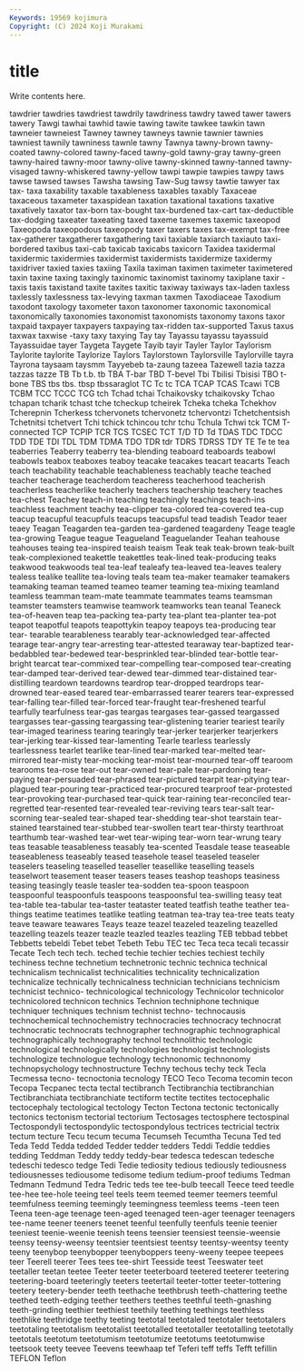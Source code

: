 ```yaml
---
Keywords: 19569 kojimura
Copyright: (C) 2024 Koji Murakami
---
```


# title

Write contents here.



 tawdrier tawdries
tawdriest tawdrily tawdriness tawdry tawed tawer tawers tawery Tawgi tawhai
tawhid tawie tawing tawite tawkee tawkin tawn tawneier tawneiest Tawney
tawney tawneys tawnie tawnier tawnies tawniest tawnily tawniness tawnle tawny
Tawnya tawny-brown tawny-coated tawny-colored tawny-faced tawny-gold tawny-gray tawny-green tawny-haired tawny-moor
tawny-olive tawny-skinned tawny-tanned tawny-visaged tawny-whiskered tawny-yellow tawpi tawpie tawpies tawpy
taws tawse tawsed tawses Tawsha tawsing Taw-Sug tawsy tawtie tawyer
tax tax- taxa taxability taxable taxableness taxables taxably Taxaceae taxaceous
taxameter taxaspidean taxation taxational taxations taxative taxatively taxator tax-born tax-bought
tax-burdened tax-cart tax-deductible tax-dodging taxeater taxeating taxed taxeme taxemes taxemic
taxeopod Taxeopoda taxeopodous taxeopody taxer taxers taxes tax-exempt tax-free tax-gatherer
taxgatherer taxgathering taxi taxiable taxiarch taxiauto taxi-bordered taxibus taxi-cab taxicab
taxicabs taxicorn Taxidea taxidermal taxidermic taxidermies taxidermist taxidermists taxidermize taxidermy
taxidriver taxied taxies taxiing Taxila taximan taximen taximeter taximetered taxin
taxine taxing taxingly taxinomic taxinomist taxinomy taxiplane taxir -taxis taxis
taxistand taxite taxites taxitic taxiway taxiways tax-laden taxless taxlessly taxlessness
tax-levying taxman taxmen Taxodiaceae Taxodium taxodont taxology taxometer taxon taxonomer
taxonomic taxonomical taxonomically taxonomies taxonomist taxonomists taxonomy taxons taxor taxpaid
taxpayer taxpayers taxpaying tax-ridden tax-supported Taxus taxus taxwax taxwise -taxy
taxy taxying Tay tay Tayassu tayassu tayassuid Tayassuidae tayer Taygeta
Taygete Tayib tayir Tayler Taylor Taylorism Taylorite taylorite Taylorize Taylors
Taylorstown Taylorsville Taylorville tayra Tayrona taysaam taysmm Tayyebeb ta-zaung tazeea
Tazewell tazia tazza tazzas tazze TB Tb t.b. tb TBA
T-bar TBD T-bevel Tbi Tbilisi Tbisisi TBO t-bone TBS tbs
tbs. tbsp tbssaraglot TC Tc tc TCA TCAP TCAS Tcawi
TCB TCBM TCC TCCC TCG tch Tchad tchai Tchaikovsky tchaikovsky
Tchao tchapan tcharik tchast tche tcheckup tcheirek Tcheka tcheka Tchekhov
Tcherepnin Tcherkess tchervonets tchervonetz tchervontzi Tchetchentsish Tchetnitsi tchetvert Tchi tchick
tchincou tchr tchu Tchula Tchwi tck TCM T-connected TCP TCPIP
TCR TCS TCSEC TCT T/D TD Td TDAS TDC TDCC
TDD TDE TDI TDL TDM TDMA TDO TDR tdr TDRS
TDRSS TDY TE Te te tea teaberries Teaberry teaberry tea-blending
teaboard teaboards teabowl teabowls teabox teaboxes teaboy teacake teacakes teacart
teacarts Teach teach teachability teachable teachableness teachably teache teached teacher
teacherage teacherdom teacheress teacherhood teacherish teacherless teacherlike teacherly teachers teachership
teachery teaches tea-chest Teachey teach-in teaching teachingly teachings teach-ins teachless
teachment teachy tea-clipper tea-colored tea-covered tea-cup teacup teacupful teacupfuls teacups
teacupsful tead teadish Teador teaer teaey Teagan Teagarden tea-garden tea-gardened
teagardeny Teage teagle tea-growing Teague teague Teagueland Teaguelander Teahan teahouse
teahouses teaing tea-inspired teaish teaism Teak teak teak-brown teak-built teak-complexioned
teakettle teakettles teak-lined teak-producing teaks teakwood teakwoods teal tea-leaf tealeafy
tea-leaved tea-leaves tealery tealess tealike teallite tea-loving teals team tea-maker
teamaker teamakers teamaking teaman teamed teameo teamer teaming tea-mixing teamland
teamless teamman team-mate teammate teammates teams teamsman teamster teamsters teamwise
teamwork teamworks tean teanal Teaneck tea-of-heaven teap tea-packing tea-party tea-plant
tea-planter tea-pot teapot teapotful teapots teapottykin teapoy teapoys tea-producing tear
tear- tearable tearableness tearably tear-acknowledged tear-affected tearage tear-angry tear-arresting tear-attested
tearaway tear-baptized tear-bedabbled tear-bedewed tear-besprinkled tear-blinded tear-bottle tear-bright tearcat tear-commixed
tear-compelling tear-composed tear-creating tear-damped tear-derived tear-dewed tear-dimmed tear-distained tear-distilling teardown
teardowns teardrop tear-dropped teardrops tear-drowned tear-eased teared tear-embarrassed tearer tearers
tear-expressed tear-falling tear-filled tear-forced tear-fraught tear-freshened tearful tearfully tearfulness tear-gas
teargas teargases tear-gassed teargassed teargasses tear-gassing teargassing tear-glistening tearier teariest
tearily tear-imaged teariness tearing tearingly tear-jerker tearjerker tearjerkers tear-jerking tear-kissed
tear-lamenting Tearle tearless tearlessly tearlessness tearlet tearlike tear-lined tear-marked tear-melted
tear-mirrored tear-misty tear-mocking tear-moist tear-mourned tear-off tearoom tearooms tea-rose tear-out
tear-owned tear-pale tear-pardoning tear-paying tear-persuaded tear-phrased tear-pictured tearpit tear-pitying tear-plagued
tear-pouring tear-practiced tear-procured tearproof tear-protested tear-provoking tear-purchased tear-quick tear-raining tear-reconciled
tear-regretted tear-resented tear-revealed tear-reviving tears tear-salt tear-scorning tear-sealed tear-shaped tear-shedding
tear-shot tearstain tear-stained tearstained tear-stubbed tear-swollen teart tear-thirsty tearthroat tearthumb
tear-washed tear-wet tear-wiping tear-worn tear-wrung teary teas teasable teasableness teasably
tea-scented Teasdale tease teaseable teaseableness teaseably teased teasehole teasel teaseled
teaseler teaselers teaseling teaselled teaseller teasellike teaselling teasels teaselwort teasement
teaser teasers teases teashop teashops teasiness teasing teasingly teasle teasler
tea-sodden tea-spoon teaspoon teaspoonful teaspoonfuls teaspoons teaspoonsful tea-swilling teasy teat
tea-table tea-tabular tea-taster teataster teated teatfish teathe teather tea-things teatime
teatimes teatlike teatling teatman tea-tray tea-tree teats teaty teave teaware
teawares Teays teaze teazel teazeled teazeling teazelled teazelling teazels teazer
teazle teazled teazles teazling TEB tebbad tebbet Tebbetts tebeldi Tebet
tebet Tebeth Tebu TEC tec Teca teca tecali tecassir Tecate
Tech tech tech. teched techie techier techies techiest techily techiness
techne technetium technetronic technic technica technical technicalism technicalist technicalities technicality
technicalization technicalize technically technicalness technician technicians technicism technicist technico- technicological
technicology Technicolor technicolor technicolored technicon technics Technion techniphone technique techniquer
techniques technism technist techno- technocausis technochemical technochemistry technocracies technocracy technocrat
technocratic technocrats technographer technographic technographical technographically technography technol technolithic technologic
technological technologically technologies technologist technologists technologize technologue technology technonomic technonomy
technopsychology technostructure Techny techous techy teck Tecla Tecmessa tecno- tecnoctonia
tecnology TECO Teco Tecoma tecomin tecon Tecopa Tecpanec tecta tectal
tectibranch Tectibranchia tectibranchian Tectibranchiata tectibranchiate tectiform tectite tectites tectocephalic tectocephaly
tectological tectology Tecton Tectona tectonic tectonically tectonics tectonism tectorial tectorium
Tectosages tectosphere tectospinal Tectospondyli tectospondylic tectospondylous tectrices tectricial tectrix tectum
tecture Tecu tecum tecuma Tecumseh Tecumtha Tecuna Ted ted Teda
Tedd Tedda tedded Tedder tedder tedders Teddi Teddie teddies tedding
Teddman Teddy teddy teddy-bear tedesca tedescan tedesche tedeschi tedesco tedge
Tedi Tedie tediosity tedious tediously tediousness tediousnesses tediousome tedisome tedium
tedium-proof tediums Tedman Tedmann Tedmund Tedra Tedric teds tee tee-bulb
teecall Teece teed teedle tee-hee tee-hole teeing teel teels teem
teemed teemer teemers teemful teemfulness teeming teemingly teemingness teemless teems
-teen teen Teena teen-age teenage teen-aged teenaged teen-ager teenager teenagers
tee-name teener teeners teenet teenful teenfully teenfuls teenie teenier teeniest
teenie-weenie teenish teens teensier teensiest teensie-weensie teensy teensy-weensy teentsier teentsiest
teentsy teentsy-weentsy teenty teeny teenybop teenybopper teenyboppers teeny-weeny teepee teepees
teer Teerell teerer Tees tees tee-shirt Teesside teest Teeswater teet
teetaller teetan teetee Teeter teeter teeterboard teetered teeterer teetering teetering-board
teeteringly teeters teetertail teeter-totter teeter-tottering teetery teetery-bender teeth teethache teethbrush
teeth-chattering teethe teethed teeth-edging teether teethers teethes teethful teeth-gnashing teeth-grinding
teethier teethiest teethily teething teethings teethless teethlike teethridge teethy teeting
teetotal teetotaled teetotaler teetotalers teetotaling teetotalism teetotalist teetotalled teetotaller teetotalling
teetotally teetotals teetotum teetotumism teetotumize teetotums teetotumwise teetsook teety teevee
Teevens teewhaap tef Teferi teff teffs Tefft tefillin TEFLON Teflon
